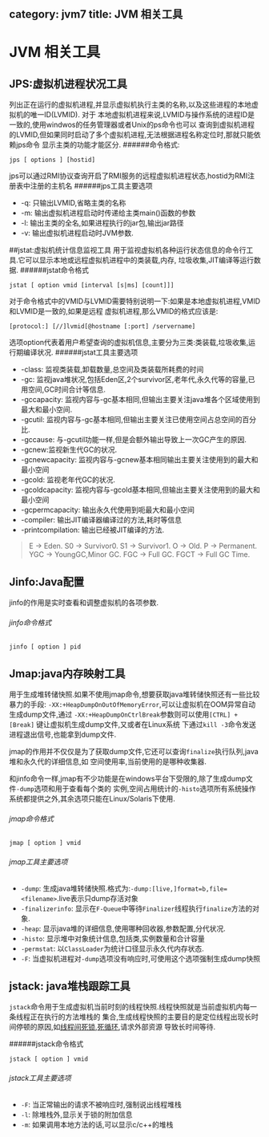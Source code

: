 category: jvm7
title: JVM 相关工具
---
# JVM 相关工具

## JPS:虚拟机进程状况工具
列出正在运行的虚拟机进程,并显示虚拟机执行主类的名称,以及这些进程的本地虚拟机的唯一ID(LVMID). 对于
本地虚拟机进程来说,LVMID与操作系统的进程ID是一致的,使用windwos的任务管理器或者Unix的ps命令也可以
查询到虚拟机进程的LVMID,但如果同时启动了多个虚拟机进程,无法根据进程名称定位时,那就只能依赖jps命令
显示主类的功能才能区分.
######命令格式:
```
jps [ options ] [hostid]
```
jps可以通过RMI协议查询开启了RMI服务的远程虚拟机进程状态,hostid为RMI注册表中注册的主机名
######jps工具主要选项
* -q: 只输出LVMID,省略主类的名称
* -m: 输出虚拟机进程启动时传递给主类main()函数的参数
* -l: 输出主类的全名,如果进程执行的jar包,输出jar路径
* -v: 输出虚拟机进程启动时JVM参数.

##jstat:虚拟机统计信息监视工具
用于监视虚拟机各种运行状态信息的命令行工具.它可以显示本地或远程虚拟机进程中的类装载,内存,
垃圾收集,JIT编译等运行数据.
######jstat命令格式
```
jstat [ option vmid [interval [s|ms] [count]]]
```
对于命令格式中的VMID与LVMID需要特别说明一下:如果是本地虚拟机进程,VMID和LVMID是一致的,如果是远程
虚拟机进程,那么VMID的格式应该是:
```
[protocol:] [//]lvmid[@hostname [:port] /servername]
```
选项option代表着用户希望查询的虚拟机信息,主要分为三类:类装载,垃圾收集,运行期编译状况.
######jstat工具主要选项
* -class: 监视类装载,卸载数量,总空间及类装载所耗费的时间
* -gc: 监视java堆状况,包括Eden区,2个survivor区,老年代,永久代等的容量,已用空间,GC时间合计等信息.
* -gccapacity: 监视内容与-gc基本相同,但输出主要关注java堆各个区域使用到最大和最小空间.
* -gcutil: 监视内容与-gc基本相同,但输出主要关注已使用空间占总空间的百分比.
* -gccause: 与-gcutil功能一样,但是会额外输出导致上一次GC产生的原因.
* -gcnew:监视新生代GC的状况.
* -gcnewcapacity: 监视内容与-gcnew基本相同输出主要关注使用到的最大和最小空间
* -gcold: 监视老年代GC的状况.
* -gcoldcapacity: 监视内容与-gcold基本相同,但输出主要关注使用到的最大和最小空间
* -gcpermcapacity: 输出永久代使用到呃最大和最小空间
* -compiler: 输出JIT编译器编译过的方法,耗时等信息
* -printcompilation: 输出已经被JIT编译的方法.

> E -> Eden. S0 -> Survivor0. S1 -> Survivor1. O -> Old. P -> Permanent. YGC -> YoungGC,Minor GC.
> FGC  -> Full GC. FGCT -> Full GC Time.

## Jinfo:Java配置
jinfo的作用是实时查看和调整虚拟机的各项参数.
###### jinfo命令格式
```
jinfo [ option ] pid
```

## Jmap:java内存映射工具
用于生成堆转储快照.如果不使用jmap命令,想要获取java堆转储快照还有一些比较暴力的手段:
`-XX:+HeapDumpOnOutOfMemoryError`,可以让虚拟机在OOM异常自动生成dump文件,通过
`-XX:+HeapDumpOnCtrlBreak`参数则可以使用`[CTRL] + [Break]` 键让虚拟机生成dump文件,又或者在Linux系统
下通过`kill -3`命令发送进程退出信号,也能拿到dump文件.

jmap的作用并不仅仅是为了获取dump文件,它还可以查询`finalize`执行队列,java堆和永久代的详细信息,如
空间使用率,当前使用的是哪种收集器.

和jinfo命令一样,jmap有不少功能是在windows平台下受限的,除了生成dump文件`-dump`选项和用于查看每个类的
实例,空间占用统计的`-histo`选项所有系统操作系统都提供之外,其余选项只能在Linux/Solaris下使用.

###### jmap命令格式
```
jmap [ option ] vmid
```

###### jmap工具主要选项
* `-dump`: 生成java堆转储快照.格式为:`-dump:[live,]format=b,file=<filename>`.live表示只dump存活对象
* `-finalizerinfo`: 显示在`F-Queue`中等待`Finalizer`线程执行`finalize`方法的对象.
* `-heap`: 显示java堆的详细信息,使用哪种回收器,参数配置,分代状况.
* `-histo`: 显示堆中对象统计信息,包括类,实例数量和合计容量
* `-permstat`: 以`ClassLoader`为统计口径显示永久代内存状态.
* `-F`: 当虚拟机进程对`-dump`选项没有响应时,可使用这个选项强制生成dump快照

## jstack: java堆栈跟踪工具
`jstack`命令用于生成虚拟机当前时刻的线程快照.线程快照就是当前虚拟机内每一条线程正在执行的方法堆栈的
集合,生成线程快照的主要目的是定位线程出现长时间停顿的原因,如[线程间死锁](),[死循环](),请求外部资源
导致长时间等待.

######jstack命令格式
```
jstack [ option ] vmid
```

###### jstack工具主要选项
* `-F`: 当正常输出的请求不被响应时,强制说出线程堆栈
* `-l`: 除堆栈外,显示关于锁的附加信息
* `-m`: 如果调用本地方法的话,可以显示c/c++的堆栈

